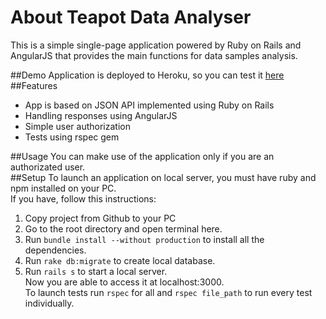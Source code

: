 # About Teapot Data Analyser
This is a simple single-page application powered by Ruby on Rails and AngularJS that provides the main functions for data samples analysis.

##Demo
 Application is deployed to Heroku, so you can test it [here](https://obscure-savannah-34208.herokuapp.com)
##Features
* App is based on JSON API implemented using Ruby on Rails
* Handling responses using AngularJS
* Simple user authorization
* Tests using rspec gem

##Usage
You can make use of the application only if you are an authorizated user.  
##Setup
To launch an application on local server, you must have ruby and npm installed on your PC.  
If you have, follow this instructions:  
1. Copy project from Github to your PC  
2. Go to the root directory and open terminal here.  
4. Run `bundle install --without production` to install all the dependencies.  
5. Run `rake db:migrate` to create local database.  
6. Run `rails s` to start a local server.  
Now you are able to access it at localhost:3000.  
To launch tests run `rspec` for all and `rspec file_path` to run every test individually.
